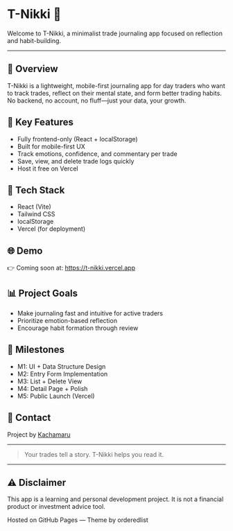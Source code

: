 # T-Nikki 📃
Welcome to T-Nikki, a minimalist trade journaling app focused on reflection and habit-building.

---

## 🔄 Overview  
T-Nikki is a lightweight, mobile-first journaling app for day traders who want to track trades, reflect on their mental state, and form better trading habits. No backend, no account, no fluff—just your data, your growth.

## 🔧 Key Features
- Fully frontend-only (React + localStorage)
- Built for mobile-first UX
- Track emotions, confidence, and commentary per trade
- Save, view, and delete trade logs quickly
- Host it free on Vercel

## 🔢 Tech Stack
- React (Vite)
- Tailwind CSS
- localStorage
- Vercel (for deployment)

## 🌐 Demo  
👉 Coming soon at: https://t-nikki.vercel.app

## 📊 Project Goals
- Make journaling fast and intuitive for active traders  
- Prioritize emotion-based reflection  
- Encourage habit formation through review  

## 📓 Milestones
- M1: UI + Data Structure Design  
- M2: Entry Form Implementation  
- M3: List + Delete View  
- M4: Detail Page + Polish  
- M5: Public Launch (Vercel)

## 🧰 Contact  
Project by [Kachamaru](https://github.com/kachamaru)

---

> Your trades tell a story. T-Nikki helps you read it.

---

## ⚠️ Disclaimer  
This app is a learning and personal development project. It is not a financial product or investment advice tool.

Hosted on GitHub Pages — Theme by orderedlist
